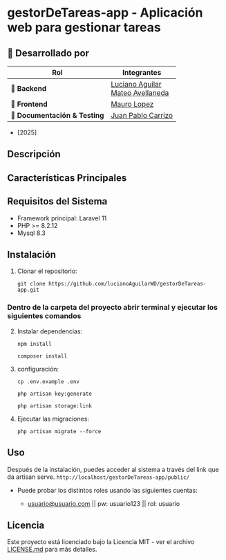 # gestorDeTareas-app - Aplicación web para gestionar tareas

## 👥 Desarrollado por  

| **Rol**                 | **Integrantes**  |
|-------------------------|----------------|
| 🔹 **Backend**         | [Luciano Aguilar](https://github.com/lucianoAguilarWD) <br> [Mateo Avellaneda](https://github.com/MateoAvellaneda) |
| 🎨 **Frontend**        | [Mauro Lopez](https://github.com/MauroEmilianoLopez) |
| 📝 **Documentación & Testing** | [ Juan Pablo Carrizo ](https://github.com/JuanPabloCarrizo) |


* [2025]

## Descripción


## Características Principales



## Requisitos del Sistema

-   Framework principal: Laravel 11
-   PHP >= 8.2.12
-   Mysql 8.3

## Instalación

1. Clonar el repositorio:

    ```
    git clone https://github.com/lucianoAguilarWD/gestorDeTareas-app.git
    ```

### Dentro de la carpeta del proyecto abrir terminal y ejecutar los siguientes comandos

2. Instalar dependencias:
    
    ```
    npm install
    ```
    
    ```
    composer install
    ```
    

4. configuración:

    ```
    cp .env.example .env
    ```
    
    ```
    php artisan key:generate
    ```
    
    ```
    php artisan storage:link
    ```
5. Ejecutar las migraciones:

    ```
    php artisan migrate --force
    ```
 

## Uso

Después de la instalación, puedes acceder al sistema a través del link que da artisan serve.
    ```
        http://localhost/gestorDeTareas-app/public/
    ```
  * Puede probar los distintos roles usando las siguientes cuentas:
  
    -   usuario@usuario.com || pw: usuario123 || rol: usuario

## Licencia

Este proyecto está licenciado bajo la Licencia MIT - ver el archivo [LICENSE.md](LICENSE.md) para más detalles.
